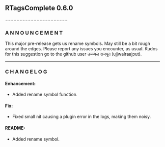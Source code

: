 ## RTagsComplete 0.6.0
======================

### A N N O U N C E M E N T

This major pre-release gets us rename symbols. May still be a bit rough around
the edges. Please report any issues you encounter, as usual.
Kudos for this suggestion go to the github user उज्ज्वल राजपूत (ujjwalraajput).

---------------------------------------------------------------------------------

### C H A N G E L O G

#### Enhancement:

- Added rename symbol function.

#### Fix:

- Fixed small nit causing a plugin error in the logs, making them noisy.

#### README:

- Added rename symbol.
